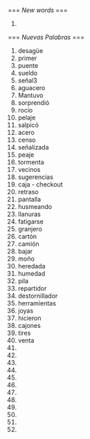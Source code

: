 === *New words* ===

1.

=== *Nuevas Palabras* ===

1. desagüe
2. primer
3. puente
4. sueldo
5. señal3
6. aguacero
7. Mantuvo
8. sorprendió
9. rocío
10. pelaje
11. salpicó
12. acero
13. censo
14. señalizada
15. peaje
16. tormenta
17. vecinos
18. sugerencias
19. caja - checkout
20. retraso
21. pantalla
22. husmeando
23. llanuras
24. fatigarse
25. granjero
26. cartón
27. camión
28. bajar
29. moño
30. heredada
31. humedad
32. pila
33. repartidor
34. destornillador
35. herramientas
36. joyas
37. hicieron
38. cajones
39. tires
40. venta
41. 
42. 
43. 
44. 
45. 
46. 
47. 
48. 
49. 
50. 
51. 
32.
